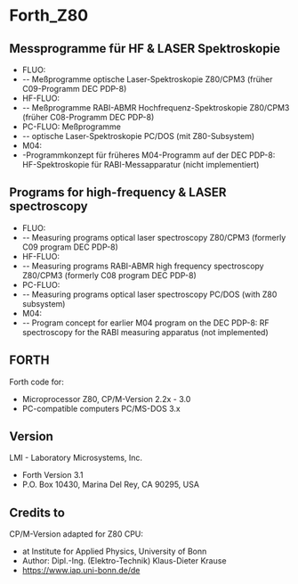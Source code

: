 # Forth_Z80

## Messprogramme für HF & LASER Spektroskopie
-  FLUO:
-  -- Meßprogramme optische Laser-Spektroskopie Z80/CPM3 (früher C09-Programm DEC PDP-8)
-  HF-FLUO:
-  -- Meßprogramme RABI-ABMR Hochfrequenz-Spektroskopie Z80/CPM3 (früher C08-Programm DEC PDP-8)
-  PC-FLUO: Meßprogramme
-  -- optische Laser-Spektroskopie PC/DOS (mit Z80-Subsystem)
- M04:
- -Programmkonzept für früheres M04-Programm auf der DEC PDP-8: HF-Spektroskopie für RABI-Messapparatur (nicht implementiert)
  
## Programs for high-frequency & LASER spectroscopy
- FLUO:
- -- Measuring programs optical laser spectroscopy Z80/CPM3 (formerly C09 program DEC PDP-8)
- HF-FLUO:
- -- Measuring programs RABI-ABMR high frequency spectroscopy Z80/CPM3 (formerly C08 program DEC PDP-8)
- PC-FLUO:
- -- Measuring programs optical laser spectroscopy PC/DOS (with Z80 subsystem)
- M04:
- -- Program concept for earlier M04 program on the DEC PDP-8: RF spectroscopy for the RABI measuring apparatus (not implemented) 
                  
## FORTH
Forth code for: 
- Microprocessor Z80, CP/M-Version 2.2x - 3.0
- PC-compatible computers PC/MS-DOS 3.x

## Version 
LMI - Laboratory Microsystems, Inc. 
- Forth Version 3.1  
- P.O. Box 10430, Marina Del Rey, CA 90295, USA

## Credits to
CP/M-Version adapted for Z80 CPU:  
- at Institute for Applied Physics, University of Bonn 
- Author: Dipl.-Ing. (Elektro-Technik) Klaus-Dieter Krause
- https://www.iap.uni-bonn.de/de
